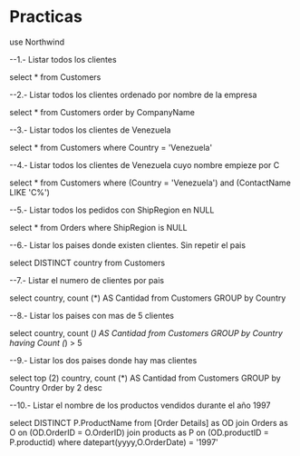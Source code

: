 # Practicas
use Northwind

--1.- Listar todos los clientes

select *
from Customers

--2.- Listar todos los clientes ordenado por nombre de la empresa

select *
from Customers
order by CompanyName

--3.- Listar todos los clientes de Venezuela

select *
from Customers
where Country = 'Venezuela'

--4.- Listar todos los clientes de Venezuela cuyo nombre empieze por C

select *
from Customers
where (Country = 'Venezuela') and (ContactName LIKE 'C%')

--5.- Listar todos los pedidos con ShipRegion en NULL

select *
from Orders
where ShipRegion is NULL

--6.- Listar los paises donde existen clientes. Sin repetir el pais

select DISTINCT country
from Customers

--7.- Listar el numero de clientes por pais

select country, count (*) AS Cantidad
from Customers
GROUP by Country


--8.- Listar los paises con mas de 5 clientes

select country, count (*) AS Cantidad
from Customers
GROUP by Country
having Count (*) > 5

--9.- Listar los dos paises donde hay mas clientes

select top (2) country, count (*) AS Cantidad
from Customers
GROUP by Country
Order by 2 desc

--10.- Listar el nombre de los productos vendidos durante el año 1997

select DISTINCT P.ProductName
from [Order Details] as OD join Orders as O on (OD.OrderID = O.OrderID) join products as P on (OD.productID = P.productid)
where datepart(yyyy,O.OrderDate) = '1997'

